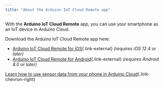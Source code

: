 ```yaml
---
title: "About the Arduino IoT Cloud Remote app"
---
```


With the **Arduino IoT Cloud Remote** app, you can use your smartphone as an IoT device in Arduino Cloud.

Download the Arduino IoT Cloud Remote app here:

* [Arduino IoT Cloud Remote for iOS](https://apps.apple.com/us/app/arduino-iot-cloud-remote/id1514358431){.link-external} _(requires iOS 12.4 or later)_
* [Arduino IoT Cloud Remote for Android](https://play.google.com/store/apps/details?id=cc.arduino.cloudiot){.link-external} _(requires Android 8.0 or later)_

[^ios-compat]: requires iOS 12.4 or later If you are using Android, version 8.0 or later is required. Make sure the iOS or Android version on your device is up to date before downloading the app.

[Learn how to use sensor data from your phone in Arduino Cloud](https://docs.arduino.cc/arduino-cloud/iot-remote-app/iot-remote-phone-sensors/){.link-chevron-right}

